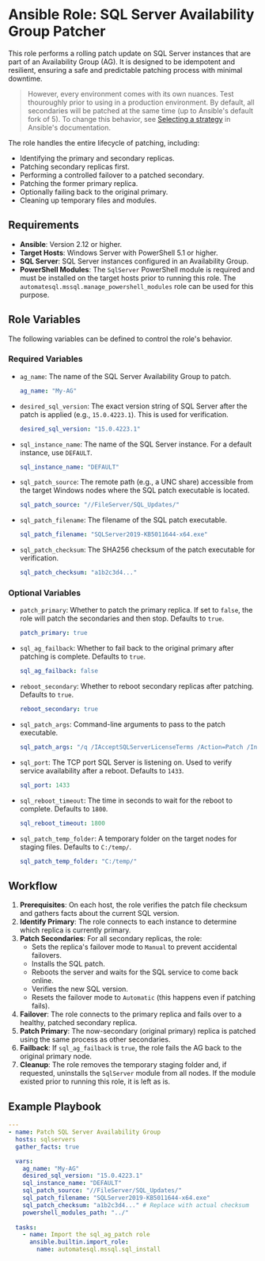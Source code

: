 # Ansible Role: SQL Server Availability Group Patcher

This role performs a rolling patch update on SQL Server instances that are part of an Availability Group (AG). It is designed to be idempotent and resilient, ensuring a safe and predictable patching process with minimal downtime.  

> However, every environment comes with its own nuances.  Test thouroughly prior to using in a production environment.  By default, all secondaries will be patched at the same time (up to Ansible's default fork of 5).  To change this behavior, see [Selecting a strategy](https://docs.ansible.com/ansible/latest/playbook_guide/playbooks_strategies.html) in Ansible's documentation.

The role handles the entire lifecycle of patching, including:
- Identifying the primary and secondary replicas.
- Patching secondary replicas first.
- Performing a controlled failover to a patched secondary.
- Patching the former primary replica.
- Optionally failing back to the original primary.
- Cleaning up temporary files and modules.

## Requirements

- **Ansible**: Version 2.12 or higher.
- **Target Hosts**: Windows Server with PowerShell 5.1 or higher.
- **SQL Server**: SQL Server instances configured in an Availability Group.
- **PowerShell Modules**: The `SqlServer` PowerShell module is required and must be installed on the target hosts prior to running this role. The `automatesql.mssql.manage_powershell_modules` role can be used for this purpose.

## Role Variables

The following variables can be defined to control the role's behavior.

### Required Variables

- `ag_name`: The name of the SQL Server Availability Group to patch.
  ```yaml
  ag_name: "My-AG"
  ```
- `desired_sql_version`: The exact version string of SQL Server after the patch is applied (e.g., `15.0.4223.1`). This is used for verification.
  ```yaml
  desired_sql_version: "15.0.4223.1"
  ```
- `sql_instance_name`: The name of the SQL Server instance. For a default instance, use `DEFAULT`.
  ```yaml
  sql_instance_name: "DEFAULT"
  ```
- `sql_patch_source`: The remote path (e.g., a UNC share) accessible from the target Windows nodes where the SQL patch executable is located.
  ```yaml
  sql_patch_source: "//FileServer/SQL_Updates/"
  ```
- `sql_patch_filename`: The filename of the SQL patch executable.
  ```yaml
  sql_patch_filename: "SQLServer2019-KB5011644-x64.exe"
  ```
- `sql_patch_checksum`: The SHA256 checksum of the patch executable for verification.
  ```yaml
  sql_patch_checksum: "a1b2c3d4..."
  ```


### Optional Variables

- `patch_primary`: Whether to patch the primary replica. If set to `false`, the role will patch the secondaries and then stop. Defaults to `true`.
  ```yaml
  patch_primary: true
  ```
- `sql_ag_failback`: Whether to fail back to the original primary after patching is complete. Defaults to `true`.
  ```yaml
  sql_ag_failback: false
  ```
- `reboot_secondary`: Whether to reboot secondary replicas after patching. Defaults to `true`.
  ```yaml
  reboot_secondary: true
  ```

- `sql_patch_args`: Command-line arguments to pass to the patch executable.
  ```yaml
  sql_patch_args: "/q /IAcceptSQLServerLicenseTerms /Action=Patch /InstanceName={{ sql_instance_name_to_patch }}"
  ```
- `sql_port`: The TCP port SQL Server is listening on. Used to verify service availability after a reboot. Defaults to `1433`.
  ```yaml
  sql_port: 1433
  ```
- `sql_reboot_timeout`: The time in seconds to wait for the reboot to complete. Defaults to `1800`.
  ```yaml
  sql_reboot_timeout: 1800
  ```
- `sql_patch_temp_folder`: A temporary folder on the target nodes for staging files. Defaults to `C:/temp/`.
  ```yaml
  sql_patch_temp_folder: "C:/temp/"
  ```

## Workflow

1.  **Prerequisites**: On each host, the role verifies the patch file checksum and gathers facts about the current SQL version.
2.  **Identify Primary**: The role connects to each instance to determine which replica is currently primary.
3.  **Patch Secondaries**: For all secondary replicas, the role:
    - Sets the replica's failover mode to `Manual` to prevent accidental failovers.
    - Installs the SQL patch.
    - Reboots the server and waits for the SQL service to come back online.
    - Verifies the new SQL version.
    - Resets the failover mode to `Automatic` (this happens even if patching fails).
4.  **Failover**: The role connects to the primary replica and fails over to a healthy, patched secondary replica.
5.  **Patch Primary**: The now-secondary (original primary) replica is patched using the same process as other secondaries.
6.  **Failback**: If `sql_ag_failback` is `true`, the role fails the AG back to the original primary node.
7.  **Cleanup**: The role removes the temporary staging folder and, if requested, uninstalls the `SqlServer` module from all nodes.  If the module existed prior to running this role, it is left as is.

## Example Playbook

```yaml
---
- name: Patch SQL Server Availability Group
  hosts: sqlservers
  gather_facts: true

  vars:
    ag_name: "My-AG"
    desired_sql_version: "15.0.4223.1"
    sql_instance_name: "DEFAULT"
    sql_patch_source: "//FileServer/SQL_Updates/"
    sql_patch_filename: "SQLServer2019-KB5011644-x64.exe"
    sql_patch_checksum: "a1b2c3d4..." # Replace with actual checksum
    powershell_modules_path: "../"
  
  tasks: 
    - name: Import the sql_ag_patch role
      ansible.builtin.import_role:
        name: automatesql.mssql.sql_install  
```